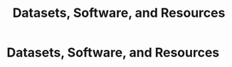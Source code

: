 ﻿---
layout: default
title: "Datasets, Software, and Resources"
nav_order: 9
---

# Datasets, Software, and Resources

